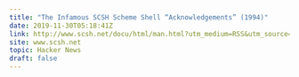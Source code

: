 ```yaml
---
title: "The Infamous SCSH Scheme Shell “Acknowledgements” (1994)"
date: 2019-11-30T05:18:41Z
link: http://www.scsh.net/docu/html/man.html?utm_medium=RSS&utm_source=hune#node_index_start
site: www.scsh.net
topic: Hacker News
draft: false
---
```

